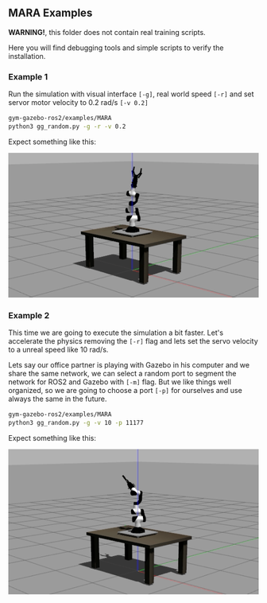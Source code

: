 ## MARA Examples

**WARNING!**, this folder does not contain real training scripts. 

Here you will find debugging tools and simple scripts to verify the installation.

### Example 1

Run the simulation with visual interface `[-g]`, real world speed `[-r]` and set servor motor velocity to 0.2 rad/s `[-v 0.2]`
```sh
gym-gazebo-ros2/examples/MARA
python3 gg_random.py -g -r -v 0.2
```

Expect something like this:

![](/imgs/mara_example1.gif)


### Example 2

This time we are going to execute the simulation a bit faster. Let's accelerate the physics removing the `[-r]` flag and lets set the servo velocity to a unreal speed like 10 rad/s.

Lets say our office partner is playing with Gazebo in his computer and we share the same network, we can select a random port to segment the network for ROS2 and Gazebo with `[-m]` flag. But we like things well organized, so we are going to choose a port `[-p]` for ourselves and use always the same in the future.

```sh
gym-gazebo-ros2/examples/MARA
python3 gg_random.py -g -v 10 -p 11177
```

Expect something like this:

![](/imgs/mara_example2.gif)
